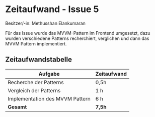 # Zeitaufwand - Issue 5

Besitzer/-in: Methusshan Elankumaran

Für das Issue wurde das MVVM-Pattern im Frontend umgesetzt, dazu wurden verschiedene Patterns recherchiert, verglichen und dann das MVVM Pattern implementiert.

## Zeitaufwandstabelle

| Aufgabe | Zeitaufwand |
| --- | --- |
| Recherche der Patterns | 0,5h |
| Vergleich der Patterns | 1 h |
| Implementation des MVVM Pattern | 6 h |
| **Gesamt** | **7,5h** |
